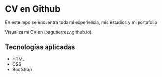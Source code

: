 # CV en Github

En este repo se encuentra toda mi experiencia, mis estudios y mi portafolio

Visualiza mi CV en (bagutierrezv.github.io).

## Tecnologías aplicadas

- HTML
- CSS
- Bootstrap
